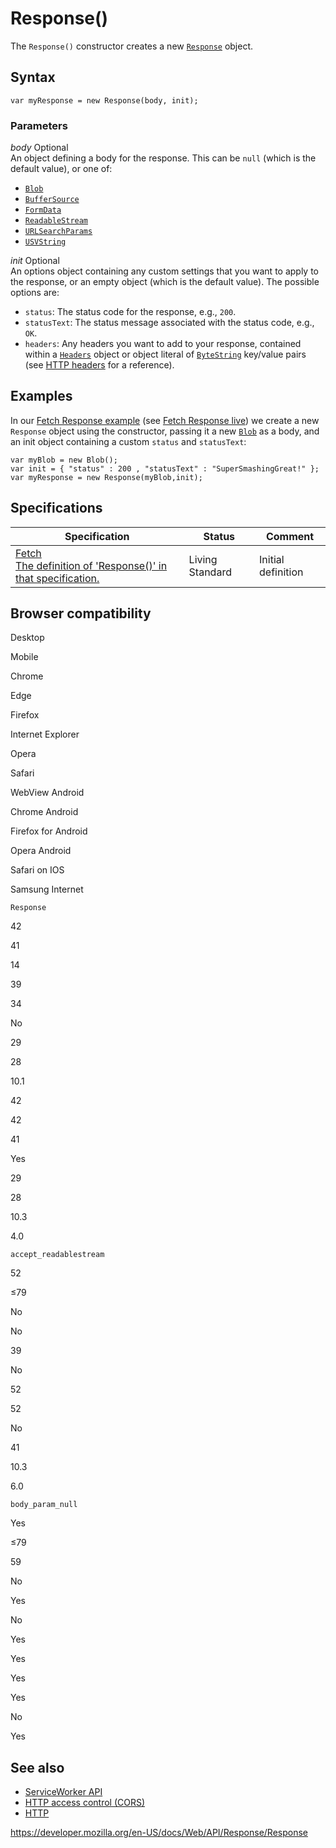 # Response()

The `Response()` constructor creates a new [`Response`](../response) object.

## Syntax

    var myResponse = new Response(body, init);

### Parameters

_body_ <span class="badge inline optional">Optional</span>  
An object defining a body for the response. This can be `null` (which is the default value), or one of:

- [`Blob`](../blob)
- [`BufferSource`](../buffersource)
- [`FormData`](../formdata)
- [`ReadableStream`](../readablestream)
- [`URLSearchParams`](../urlsearchparams)
- [`USVString`](../usvstring)

_init_ <span class="badge inline optional">Optional</span>  
An options object containing any custom settings that you want to apply to the response, or an empty object (which is the default value). The possible options are:

- `status`: The status code for the response, e.g., `200`.
- `statusText`: The status message associated with the status code, e.g., `OK`.
- `headers`: Any headers you want to add to your response, contained within a [`Headers`](../headers) object or object literal of [`ByteString`](../bytestring) key/value pairs (see [HTTP headers](https://developer.mozilla.org/en-US/docs/Web/HTTP/Headers) for a reference).

## Examples

In our [Fetch Response example](https://github.com/mdn/fetch-examples/tree/master/fetch-response) (see [Fetch Response live](https://mdn.github.io/fetch-examples/fetch-response/)) we create a new `Response` object using the constructor, passing it a new [`Blob`](../blob) as a body, and an init object containing a custom `status` and `statusText`:

    var myBlob = new Blob();
    var init = { "status" : 200 , "statusText" : "SuperSmashingGreat!" };
    var myResponse = new Response(myBlob,init);

## Specifications

<table><thead><tr class="header"><th>Specification</th><th>Status</th><th>Comment</th></tr></thead><tbody><tr class="odd"><td><a href="https://fetch.spec.whatwg.org/#dom-response">Fetch<br />
<span class="small">The definition of 'Response()' in that specification.</span></a></td><td><span class="spec-living">Living Standard</span></td><td>Initial definition</td></tr></tbody></table>

## Browser compatibility

Desktop

Mobile

Chrome

Edge

Firefox

Internet Explorer

Opera

Safari

WebView Android

Chrome Android

Firefox for Android

Opera Android

Safari on IOS

Samsung Internet

`Response`

42

41

14

39

34

No

29

28

10.1

42

42

41

Yes

29

28

10.3

4.0

`accept_readablestream`

52

≤79

No

No

39

No

52

52

No

41

10.3

6.0

`body_param_null`

Yes

≤79

59

No

Yes

No

Yes

Yes

Yes

Yes

No

Yes

## See also

- [ServiceWorker API](../service_worker_api)
- [HTTP access control (CORS)](https://developer.mozilla.org/en-US/docs/Web/HTTP/CORS)
- [HTTP](https://developer.mozilla.org/en-US/docs/Web/HTTP)

<a href="https://developer.mozilla.org/en-US/docs/Web/API/Response/Response" class="_attribution-link">https://developer.mozilla.org/en-US/docs/Web/API/Response/Response</a>
